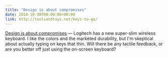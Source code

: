 ```yaml
---
title: "Design is about compromises"
date: 2014-10-30T00:00:00+00:00
link: http://toolsandtoys.net/keys-to-go/
---
```

[Design is about compromises](http://toolsandtoys.net/keys-to-go/) &mdash; 
 Logitech has a new super-slim wireless keyboard. I like the colors and the marketed durability, but I'm skeptical about actually typing on keys that thin. Will there be any tactile feedback, or are you better off just using the on-screen keyboard?
